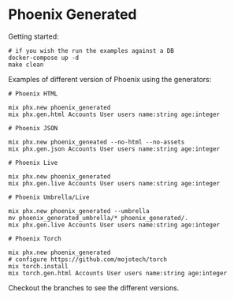 # Phoenix Generated

Getting started:

    # if you wish the run the examples against a DB
    docker-compose up -d
    make clean

Examples of different version of Phoenix using the generators:

    # Phoenix HTML

    mix phx.new phoenix_generated
    mix phx.gen.html Accounts User users name:string age:integer

    # Phoenix JSON

    mix phx.new phoenix_geneated --no-html --no-assets
    mix phx.gen.json Accounts User users name:string age:integer

    # Phoenix Live

    mix phx.new phoenix_generated
    mix phx.gen.live Accounts User users name:string age:integer

    # Phoenix Umbrella/Live

    mix phx.new phoenix_generated --umbrella
    mv phoenix_generated_umbrella/* phoenix_generated/.
    mix phx.gen.live Accounts User users name:string age:integer

    # Phoenix Torch

    mix phx.new phoenix_generated
    # configure https://github.com/mojotech/torch
    mix torch.install
    mix torch.gen.html Accounts User users name:string age:integer

Checkout the branches to see the different versions.
